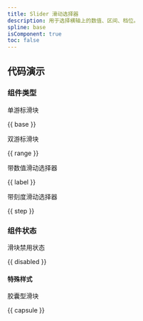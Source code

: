```yaml
---
title: Slider 滑动选择器
description: 用于选择横轴上的数值、区间、档位。
spline: base
isComponent: true
toc: false
---
```


## 代码演示

### 组件类型

单游标滑块

{{ base }}

双游标滑块

{{ range }}

带数值滑动选择器

{{ label }}

带刻度滑动选择器

{{ step }}

### 组件状态

滑块禁用状态

{{ disabled }}

#### 特殊样式

胶囊型滑块

{{ capsule }}